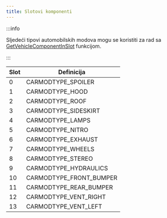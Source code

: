 ```yaml
---
title: Slotovi komponenti
---
```


:::info

Sljedeći tipovi automobilskih modova mogu se koristiti za rad sa [GetVehicleComponentInSlot](../functions/GetVehicleComponentInSlot) funkcijom.

:::

| Slot | Definicija              |
| ---- | ----------------------- |
| 0    | CARMODTYPE_SPOILER      |
| 1    | CARMODTYPE_HOOD         |
| 2    | CARMODTYPE_ROOF         |
| 3    | CARMODTYPE_SIDESKIRT    |
| 4    | CARMODTYPE_LAMPS        |
| 5    | CARMODTYPE_NITRO        |
| 6    | CARMODTYPE_EXHAUST      |
| 7    | CARMODTYPE_WHEELS       |
| 8    | CARMODTYPE_STEREO       |
| 9    | CARMODTYPE_HYDRAULICS   |
| 10   | CARMODTYPE_FRONT_BUMPER |
| 11   | CARMODTYPE_REAR_BUMPER  |
| 12   | CARMODTYPE_VENT_RIGHT   |
| 13   | CARMODTYPE_VENT_LEFT    |

